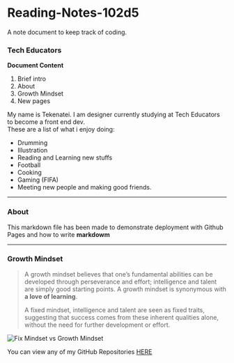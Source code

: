 # Reading-Notes-102d5
A note document to keep track of coding.  
### Tech Educators  
**Document Content**  
 1. Brief intro  
 2. About  
 3. Growth Mindset  
 4. New pages  

My name is Tekenatei. I am designer currently studying at Tech Educators to become a front end dev.  
These are a list of what i enjoy doing:  
 + Drumming  
 + Illustration
 + Reading and Learning new stuffs
 + Football
 + Cooking
 + Gaming (FIFA)
 + Meeting new people and making good friends.  
*** 


### About  
This markdown file has been made to demonstrate deployment with Github Pages and how to write **markdowm**  

***

### Growth Mindset  

> A growth mindset believes that one’s fundamental abilities can be developed through perseverance and effort; intelligence and talent are simply good starting points. A growth mindset is synonymous with **a love of learning**. 
>  
> A fixed mindset, intelligence and talent are seen as fixed traits, suggesting that success comes from these inherent qualities alone, without the need for further development or effort.  

![Fix Mindset vs Growth Mindset](https://www.techtello.com/wp-content/uploads/2020/06/fixed-mindset-vs-growth-mindset-chart.png)  

You can view any of my GitHub Repositories [HERE](https://github.com/Tekenateiomomo?tab=repositories)

